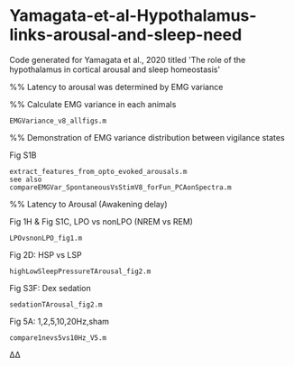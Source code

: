 # Yamagata-et-al-Hypothalamus-links-arousal-and-sleep-need
Code generated for Yamagata et al., 2020 titled 'The role of the hypothalamus in cortical arousal and sleep homeostasis'


%% Latency to arousal was determined by EMG variance 

%% Calculate EMG variance in each animals

	EMGVariance_v8_allfigs.m


%% Demonstration of EMG variance distribution between vigilance states

Fig S1B
	
	extract_features_from_opto_evoked_arousals.m
  	see also 
  	compareEMGVar_SpontaneousVsStimV8_forFun_PCAonSpectra.m
  
%% Latency to Arousal (Awakening delay)

Fig 1H & Fig S1C, LPO vs nonLPO (NREM vs REM)
	
	LPOvsnonLPO_fig1.m

Fig 2D: HSP vs LSP
	
	highLowSleepPressureTArousal_fig2.m

Fig S3F: Dex sedation
	
	sedationTArousal_fig2.m

Fig 5A: 1,2,5,10,20Hz,sham
	
	compare1nevs5vs10Hz_V5.m


Δ∆
